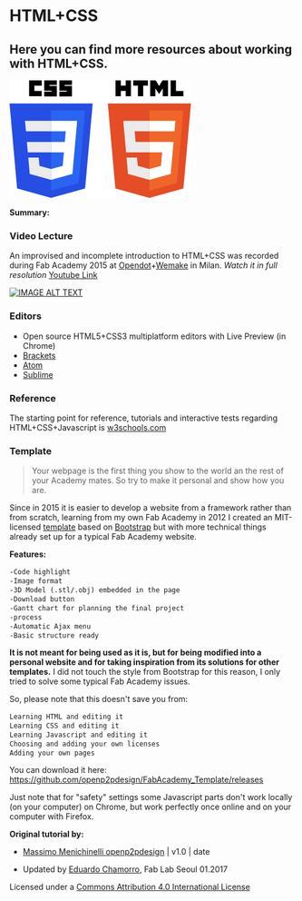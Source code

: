 # HTML+CSS

## Here you can find more resources about working with HTML+CSS.
![image](html_css/1.jpg)

**Summary:**

### Video Lecture
An improvised and incomplete introduction to HTML+CSS was recorded during Fab Academy 2015 at [Opendot](http://fabacademy.org/archives/2015/eu/labs/milan_od/index.html)+[Wemake](http://fabacademy.org/archives/2015/eu/labs/milan_wm/index.html) in Milan.
*Watch it in full resolution*
[Youtube Link](https://www.youtube.com/watch?v=PeWIU7UQ_rc)


[![IMAGE ALT TEXT](http://img.youtube.com/vi/PeWIU7UQ_rc/0.jpg)](https://www.youtube.com/watch?v=PeWIU7UQ_rc "Lecture01 HTML CSS ")


### Editors

* Open source HTML5+CSS3 multiplatform editors with Live Preview (in Chrome)
* [Brackets](http://brackets.io/)
* [Atom](https://atom.io/)
* [Sublime](https://www.sublimetext.com/)

### Reference

The starting point for reference, tutorials and interactive tests regarding HTML+CSS+Javascript is [w3schools.com](https://www.w3schools.com/)

### Template

>Your webpage is the first thing you show to the world an the rest of your Academy mates. So try to make it personal and show how you are.

Since in 2015 it is easier to develop a website from a framework rather than from scratch, learning from my own Fab Academy in 2012 I created an MIT-licensed [template](https://github.com/openp2pdesign/FabAcademy_Template) based on [Bootstrap](http://getbootstrap.com/) but with more technical things already set up for a typical Fab Academy website.

**Features:**

    -Code highlight
    -Image format
    -3D Model (.stl/.obj) embedded in the page
    -Download button
    -Gantt chart for planning the final project
    -process
    -Automatic Ajax menu
    -Basic structure ready

**It is not meant for being used as it is, but for being modified into a personal website and for taking inspiration from its solutions for other templates.**
I did not touch the style from Bootstrap for this reason, I only tried to solve some typical Fab Academy issues.

So, please note that this doesn't save you from:

    Learning HTML and editing it
    Learning CSS and editing it
    Learning Javascript and editing it
    Choosing and adding your own licenses
    Adding your own pages

You can download it here: https://github.com/openp2pdesign/FabAcademy_Template/releases

Just note that for "safety" settings some Javascript parts don't work locally (on your computer) on Chrome, but work perfectly once online and on your computer with Firefox.

**Original tutorial by:**

* [Massimo Menichinelli ](mailto:massimo.menichinelli@aalto.fi)
[openp2pdesign](mailto:info@openp2pdesign.org) | v1.0 | date

* Updated by [Eduardo Chamorro](http://eduardochamorro.github.io/beansreels/index.html), Fab Lab Seoul 01.2017

Licensed under a [Commons Attribution 4.0 International License](http://creativecommons.org/licenses/by/4.0/)
